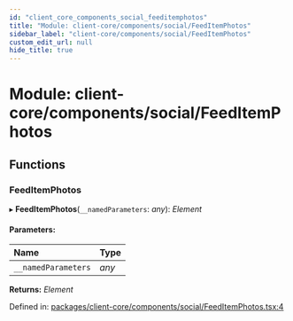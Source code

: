 ```yaml
---
id: "client_core_components_social_feeditemphotos"
title: "Module: client-core/components/social/FeedItemPhotos"
sidebar_label: "client-core/components/social/FeedItemPhotos"
custom_edit_url: null
hide_title: true
---
```


# Module: client-core/components/social/FeedItemPhotos

## Functions

### FeedItemPhotos

▸ **FeedItemPhotos**(`__namedParameters`: *any*): *Element*

#### Parameters:

Name | Type |
:------ | :------ |
`__namedParameters` | *any* |

**Returns:** *Element*

Defined in: [packages/client-core/components/social/FeedItemPhotos.tsx:4](https://github.com/xr3ngine/xr3ngine/blob/9d253dc38/packages/client-core/components/social/FeedItemPhotos.tsx#L4)
